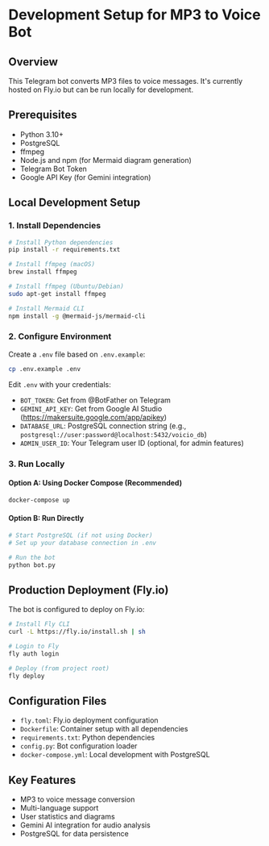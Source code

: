 # Development Setup for MP3 to Voice Bot

## Overview
This Telegram bot converts MP3 files to voice messages. It's currently hosted on Fly.io but can be run locally for development.

## Prerequisites
- Python 3.10+
- PostgreSQL
- ffmpeg
- Node.js and npm (for Mermaid diagram generation)
- Telegram Bot Token
- Google API Key (for Gemini integration)

## Local Development Setup

### 1. Install Dependencies

```bash
# Install Python dependencies
pip install -r requirements.txt

# Install ffmpeg (macOS)
brew install ffmpeg

# Install ffmpeg (Ubuntu/Debian)
sudo apt-get install ffmpeg

# Install Mermaid CLI
npm install -g @mermaid-js/mermaid-cli
```

### 2. Configure Environment

Create a `.env` file based on `.env.example`:

```bash
cp .env.example .env
```

Edit `.env` with your credentials:
- `BOT_TOKEN`: Get from @BotFather on Telegram
- `GEMINI_API_KEY`: Get from Google AI Studio (https://makersuite.google.com/app/apikey)
- `DATABASE_URL`: PostgreSQL connection string (e.g., `postgresql://user:password@localhost:5432/voicio_db`)
- `ADMIN_USER_ID`: Your Telegram user ID (optional, for admin features)

### 3. Run Locally

#### Option A: Using Docker Compose (Recommended)
```bash
docker-compose up
```

#### Option B: Run Directly
```bash
# Start PostgreSQL (if not using Docker)
# Set up your database connection in .env

# Run the bot
python bot.py
```

## Production Deployment (Fly.io)

The bot is configured to deploy on Fly.io:

```bash
# Install Fly CLI
curl -L https://fly.io/install.sh | sh

# Login to Fly
fly auth login

# Deploy (from project root)
fly deploy
```

## Configuration Files

- `fly.toml`: Fly.io deployment configuration
- `Dockerfile`: Container setup with all dependencies
- `requirements.txt`: Python dependencies
- `config.py`: Bot configuration loader
- `docker-compose.yml`: Local development with PostgreSQL

## Key Features
- MP3 to voice message conversion
- Multi-language support
- User statistics and diagrams
- Gemini AI integration for audio analysis
- PostgreSQL for data persistence
